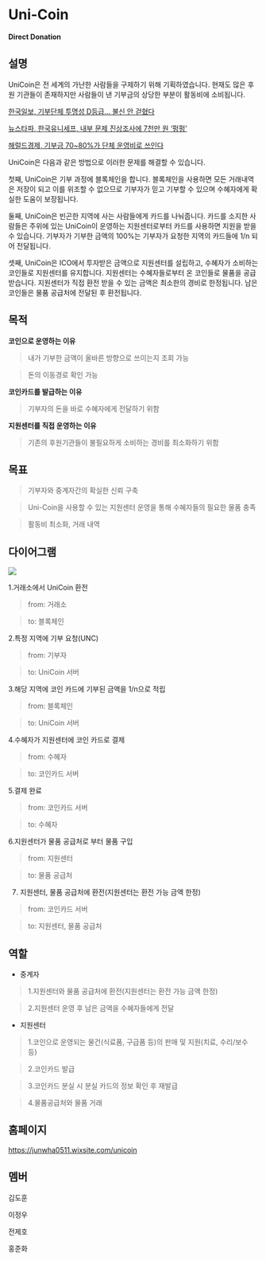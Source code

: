 # Uni-Coin
**Direct Donation**

설명
----
 UniCoin은 전 세계의 가난한 사람들을 구제하기 위해 기획하였습니다. 현재도 많은 후원 기관들이 존재하지만 사람들이 낸 기부금의 상당한 부분이 활동비에 소비됩니다. 
 
 [한국일보, 기부단체 투명성 D등급… 불신 안 걷혔다](http://hankookilbo.com/v/4a135d2aab024f0b8f083788e3746855)
 
 [뉴스타파, 한국유니세프, 내부 문제 진상조사에 7천만 원 ‘펑펑’](https://newstapa.org/43750)
 
 [해럴드경제, 기부금 70~80%가 단체 운영비로 쓰인다](http://heraldk.com/2013/05/27/%EA%B8%B0%EB%B6%80%EA%B8%88-7080%EA%B0%80-%EB%8B%A8%EC%B2%B4-%EC%9A%B4%EC%98%81%EB%B9%84%EB%A1%9C-%EC%93%B0%EC%9D%B8%EB%8B%A4/)

UniCoin은 다음과 같은 방법으로 이러한 문제를 해결할 수 있습니다. 
 
 첫째, UniCoin은 기부 과정에 블록체인을 합니다. 블록체인을 사용하면 모든 거래내역은 저장이 되고 이를 위조할 수 없으므로 기부자가 믿고 기부할 수 있으며 수혜자에게 확실한 도움이 보장됩니다.
 
 둘째, UniCoin은 빈곤한 지역에 사는 사람들에게 카드를 나눠줍니다. 카드를 소지한 사람들은 주위에 있는 UniCoin이 운영하는 지원센터로부터 카드를 사용하면 지원을 받을 수 있습니다. 기부자가 기부한 금액의 100%는 기부자가 요청한 지역의 카드들에 1/n 되어 전달됩니다. 
 
 셋째, UniCoin은 ICO에서 투자받은 금액으로 지원센터를 설립하고, 수혜자가 소비하는 코인들로 지원센터를 유지합니다. 지원센터는 수혜자들로부터 온 코인들로 물품을 공급받습니다. 지원센터가 직접 환전 받을 수 있는 금액은 최소한의 경비로 한정됩니다. 남은 코인들은 물품 공급처에 전달된 후 환전됩니다.

목적
----
**코인으로 운영하는 이유**

>내가 기부한 금액이 올바른 방향으로 쓰이는지 조회 가능

>돈의 이동경로 확인 가능

**코인카드를 발급하는 이유**

>기부자의 돈을 바로 수혜자에게 전달하기 위함

**지원센터를 직접 운영하는 이유**

>기존의 후원기관들이 불필요하게 소비하는 경비를 최소화하기 위함

목표
----

>기부자와 중계자간의 확실한 신뢰 구축

>Uni-Coin을 사용할 수 있는 지원센터 운영을 통해 수혜자들의 필요한 물품 충족

>활동비 최소화, 거래 내역 

다이어그램
----

![](https://user-images.githubusercontent.com/17183234/44066633-49eb1f20-9fac-11e8-94f6-01b4579d1c3e.png)


1.거래소에서 UniCoin 환전

>from: 거래소

>to: 블록체인


2.특정 지역에 기부 요청(UNC)

>from: 기부자

>to: UniCoin 서버


3.해당 지역에 코인 카드에 기부된 금액을 1/n으로 적립

>from: 블록체인

>to: UniCoin 서버


4.수혜자가 지원센터에 코인 카드로 결제

>from: 수혜자

>to: 코인카드 서버


5.결제 완료

>from: 코인카드 서버

>to: 수혜자


6.지원센터가 물품 공급처로 부터 물품 구입

>from: 지원센터

>to: 물품 공급처

7. 지원센터, 물품 공급처에 환전(지원센터는 환전 가능 금액 한정)

>from: 코인카드 서버

>to: 지원센터, 물품 공급처

역할
----

* 중계자

>1.지원센터와 물품 공급처에 환전(지원센터는 환전 가능 금액 한정)

>2.지원센터 운영 후 남은 금액을 수혜자들에게 전달


* 지원센터

>1.코인으로 운영되는 물건(식료품, 구급품 등)의 판매 및 지원(치료, 수리/보수 등)

>2.코인카드 발급

>3.코인카드 분실 시 분실 카드의 정보 확인 후 재발급

>4.물품공급처와 물품 거래

홈페이지
----
https://junwha0511.wixsite.com/unicoin

멤버
----

김도훈

이정우

전제호

홍준화
